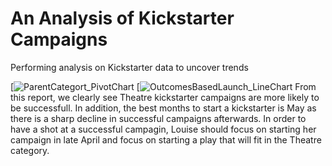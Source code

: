 # An Analysis of Kickstarter Campaigns 
Performing analysis on Kickstarter data to uncover trends

[![ParentCategort_PivotChart](https://user-images.githubusercontent.com/101602688/158858699-9427142c-6475-4c8a-b3d1-75c9d72af30a.png)
[![OutcomesBasedLaunch_LineChart](https://user-images.githubusercontent.com/101602688/158858851-3e619949-353d-46f3-8fb5-73064c7a1633.png)
From this report, we clearly see Theatre kickstarter campaigns are more likely to be successfull. In addition, the best months to start a kickstarter is May as there is a sharp decline in successful campaigns afterwards. In order to have a shot at a successful campagin, Louise should focus on starting her campaign in late April and focus on starting a play that will fit in the Theatre category. 
